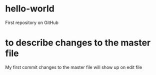 # hello-world
First repository on GitHub
# to describe changes to the master file
My first commit changes to the master file will show up on edit file
